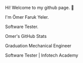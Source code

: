 Hi! Welcome to my github page. 👋

I'm Ömer Faruk Yeler. 

Software Tester.

Omer's GitHub Stats

Graduation
Mechanical Engineer 

Software Tester | Infotech Academy 

